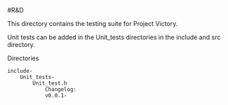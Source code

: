 #R&D

This directory contains the testing suite for Project Victory.

Unit tests can be added in the Unit_tests directories in the include and src directory.

Directories

    include-
        Unit_tests-
            Unit_test.h
                Changelog: 
                v0.0.1-